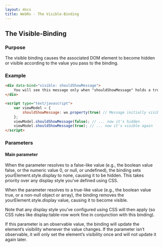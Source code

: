 ```yaml
---
layout: docs
title: WebRx - The Visible-Binding
---
```

## The Visible-Binding

### Purpose

The visible binding causes the associated DOM element to become hidden or visible according to the value you pass to the binding.

### Example

```html
<div data-bind="visible: shouldShowMessage">
    You will see this message only when "shouldShowMessage" holds a true value.
</div>
```
 
```html
<script type="text/javascript">
    var viewModel = {
        shouldShowMessage: wx.property(true) // Message initially visible
    };
    viewModel.shouldShowMessage(false); // ... now it's hidden
    viewModel.shouldShowMessage(true); // ... now it's visible again
</script>
```

### Parameters

#### Main parameter

When the parameter resolves to a false-like value (e.g., the boolean value false, or the numeric value 0, or null, or undefined), the binding sets yourElement.style.display to none, causing it to be hidden. This takes priority over any display style you’ve defined using CSS.

When the parameter resolves to a true-like value (e.g., the boolean value true, or a non-null object or array), the binding removes the yourElement.style.display value, causing it to become visible.

Note that any display style you’ve configured using CSS will then apply (so CSS rules like display:table-row work fine in conjunction with this binding).

If this parameter is an observable value, the binding will update the element’s visibility whenever the value changes. If the parameter isn’t observable, it will only set the element’s visibility once and will not update it again later.
